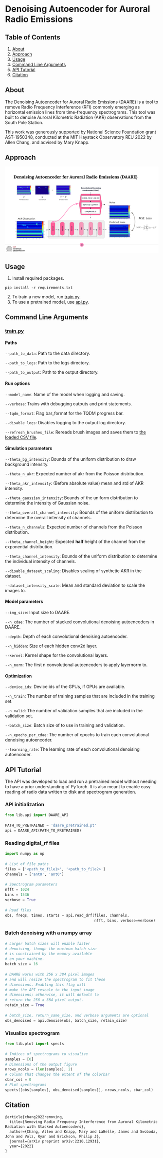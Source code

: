 # Denoising Autoencoder for Auroral Radio Emissions
## Table of Contents
1. [About](#about)
2. [Approach](#approach)
3. [Usage](#usage)
4. [Command Line Arguments](#arguments)
5. [API Tutorial](#api-tutorial)
6. [Citation](#citation)

## <a name="about"></a>About
The Denoising Autoencoder for Auroral Radio Emissions (DAARE) 
is a tool to remove Radio Frequency Interference (RFI) commonly emerging
as horizontal emission lines from time-frequency spectrograms. This tool was
built to denoise Auroral Kilometric Radiation (AKR) observations from
the South Pole Station.

This work was generously supported by National Science Foundation 
grant AST-1950348, conducted at the MIT Haystack Observatory REU 2022 by
Allen Chang, and advised by Mary Knapp.

## <a name="approach"></a>Approach
![DAARE approach](daare.png)

## <a name="usage"></a>Usage
1. Install required packages.
```
pip install -r requirements.txt
```
2. To train a new model, run [train.py](/train.py).
3. To use a pretrained model, use [api.py](/api.py).

## <a name="arguments"></a> Command Line Arguments
### [train.py](/train.py)
#### Paths
`--path_to_data`: Path to the data directory.

`--path_to_logs`: Path to the logs directory.

`--path_to_output`: Path to the output directory.

#### Run options
`--model_name`: Name of the model when logging and saving.

`--verbose`: Trains with debugging outputs and print statements.                        

`--tqdm_format`: Flag bar_format for the TQDM progress bar.                                  

`--disable_logs`: Disables logging to the output log directory.                               

`--refresh_brushes_file`: Rereads brush images and saves them to [the loaded CSV file](data/brushes/brushes.csv). 

#### Simulation parameters
`--theta_bg_intensity`: Bounds of the uniform distribution to draw background intensity.                      

`--theta_n_akr`: Expected number of akr from the Poisson distribution.                                 

`--theta_akr_intensity`: (Before absolute value) mean and std of AKR intensity.                                

`--theta_gaussian_intensity`: Bounds of the uniform distribution to determine the intensity of Gaussian noise.      

`--theta_overall_channel_intensity`: Bounds of the uniform distribution to determine the overall intensity of channels.    

`--theta_n_channels`: Expected number of channels from the Poisson distribution.                            

`--theta_channel_height`: Expected **half** height of the channel from the exponential distribution.            

`--theta_channel_intensity`: Bounds of the uniform distribution to determine the individual intensity of channels. 

`--disable_dataset_scaling`: Disables scaling of synthetic AKR in the dataset.                                     

`--dataset_intensity_scale`: Mean and standard deviation to scale the images to.

#### Model parameters
`--img_size`: Input size to DAARE.                                                 

`--n_cdae`: The number of stacked convolutional denoising autoencoders in DAARE. 

`--depth`: Depth of each convolutional denoising autoencoder.                   

`--n_hidden`: Size of each hidden conv2d layer.                                    

`--kernel`: Kernel shape for the convolutional layers.                           

`--n_norm`: The first n convolutional autoencoders to apply layernorm to.        

#### Optimization
`--device_ids`: Device ids of the GPUs, if GPUs are available.                            

`--n_train`: The number of training samples that are included in the training set.     

`--n_valid`: The number of validation samples that are included in the validation set. 

`--batch_size`: Batch size of to use in training and validation.                          

`--n_epochs_per_cdae`: The number of epochs to train each convolutional denoising autoencoder.   

`--learning_rate`: The learning rate of each convolutional denoising autoencoder.

## <a name=“api-tutorial”></a>API Tutorial
The API was developed to load and run a pretrained model 
without needing to have a prior understanding of PyTorch. 
It is also meant to enable easy reading of 
radio data written to disk and spectrogram generation.

### API initialization
```python
from lib.api import DAARE_API

PATH_TO_PRETRAINED = 'daare_pretrained.pt'
api = DAARE_API(PATH_TO_PRETRAINED)
```
### Reading digital_rf files
```python
import numpy as np

# List of file paths
files = ['<path_to_file1>', '<path_to_file2>']
channels = ['ant0', 'ant0']

# Spectrogram parameters
nfft = 1024
bins = 1536
verbose = True

# Read files
obs, freqs, times, starts = api.read_drf(files, channels, 
                                         nfft, bins, verbose=verbose)
```
### Batch denoising with a numpy array
```python
# Larger batch sizes will enable faster
# denoising, though the maximum batch size
# is constrained by the memory available
# on your machine.
batch_size = 16

# DAARE works with 256 x 384 pixel images
# and will resize the spectrogram to fit these
# dimensions. Enabling this flag will
# make the API rescale to the input image
# dimensions; otherwise, it will default to
# return the 256 x 384 pixel output.
retain_size = True

# batch_size, return_same_size, and verbose arguments are optional
obs_denoised = api.denoise(obs, batch_size, retain_size)
```
### Visualize spectrogram
```python
from lib.plot import spects

# Indices of spectrograms to visualize
samples = [0]
# Dimensions of the output figure
nrows_ncols = (len(samples), 2)
# Column that changes the extent of the colorbar
cbar_col = 0
# Plot spectrograms
spects([obs[samples], obs_denoised[samples]], nrows_ncols, cbar_col)
```

## <a name="citation"></a>Citation
```
@article{chang2022removing,
  title={Removing Radio Frequency Interference from Auroral Kilometric Radiation with Stacked Autoencoders},
  author={Chang, Allen and Knapp, Mary and LaBelle, James and Swoboda, John and Volz, Ryan and Erickson, Philip J},
  journal={arXiv preprint arXiv:2210.12931},
  year={2022}
}
```
